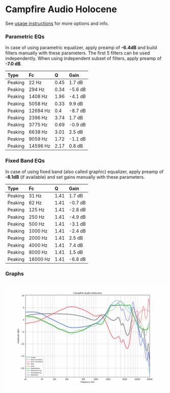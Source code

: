 # Campfire Audio Holocene
See [usage instructions](https://github.com/jaakkopasanen/AutoEq#usage) for more options and info.

### Parametric EQs
In case of using parametric equalizer, apply preamp of **-6.4dB** and build filters manually
with these parameters. The first 5 filters can be used independently.
When using independent subset of filters, apply preamp of **-7.0 dB**.

| Type    | Fc       |    Q | Gain    |
|:--------|:---------|:-----|:--------|
| Peaking | 22 Hz    | 0.45 | 1.7 dB  |
| Peaking | 294 Hz   | 0.34 | -5.6 dB |
| Peaking | 1408 Hz  | 1.96 | -4.1 dB |
| Peaking | 5058 Hz  | 0.33 | 9.9 dB  |
| Peaking | 12694 Hz | 0.4  | -8.7 dB |
| Peaking | 2396 Hz  | 3.74 | 1.7 dB  |
| Peaking | 3775 Hz  | 0.69 | -0.9 dB |
| Peaking | 6638 Hz  | 3.01 | 2.5 dB  |
| Peaking | 9059 Hz  | 1.72 | -1.1 dB |
| Peaking | 14596 Hz | 2.17 | 0.8 dB  |

### Fixed Band EQs
In case of using fixed band (also called graphic) equalizer, apply preamp of **-8.1dB**
(if available) and set gains manually with these parameters.

| Type    | Fc       |    Q | Gain    |
|:--------|:---------|:-----|:--------|
| Peaking | 31 Hz    | 1.41 | 1.7 dB  |
| Peaking | 62 Hz    | 1.41 | -0.7 dB |
| Peaking | 125 Hz   | 1.41 | -2.8 dB |
| Peaking | 250 Hz   | 1.41 | -4.9 dB |
| Peaking | 500 Hz   | 1.41 | -3.1 dB |
| Peaking | 1000 Hz  | 1.41 | -2.4 dB |
| Peaking | 2000 Hz  | 1.41 | 2.5 dB  |
| Peaking | 4000 Hz  | 1.41 | 7.4 dB  |
| Peaking | 8000 Hz  | 1.41 | 1.5 dB  |
| Peaking | 16000 Hz | 1.41 | -6.8 dB |

### Graphs
![](./Campfire%20Audio%20Holocene.png)